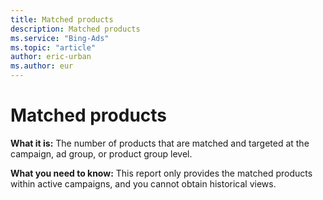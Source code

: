 ```yaml
---
title: Matched products
description: Matched products
ms.service: "Bing-Ads"
ms.topic: "article"
author: eric-urban
ms.author: eur
---
```


# Matched products

**What it is:**  The number of products that are matched and targeted at the campaign, ad group, or product group level.

**What you need to know:**  This report only provides the matched products within active campaigns, and you cannot obtain historical views.


